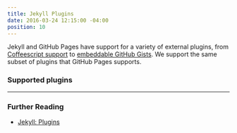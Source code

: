 ```yaml
---
title: Jekyll Plugins
date: 2016-03-24 12:15:00 -04:00
position: 10
---
```


Jekyll and GitHub Pages have support for a variety of external plugins, from [Coffeescript support](https://github.com/jekyll/jekyll-coffeescript) to [embeddable GitHub Gists](https://github.com/jekyll/jekyll-gist). We support the same subset of plugins that GitHub Pages supports.

### Supported plugins

<ul class="supported-plugins"></ul>

---

### Further Reading

- [Jekyll: Plugins](https://jekyllrb.com/docs/plugins/)
